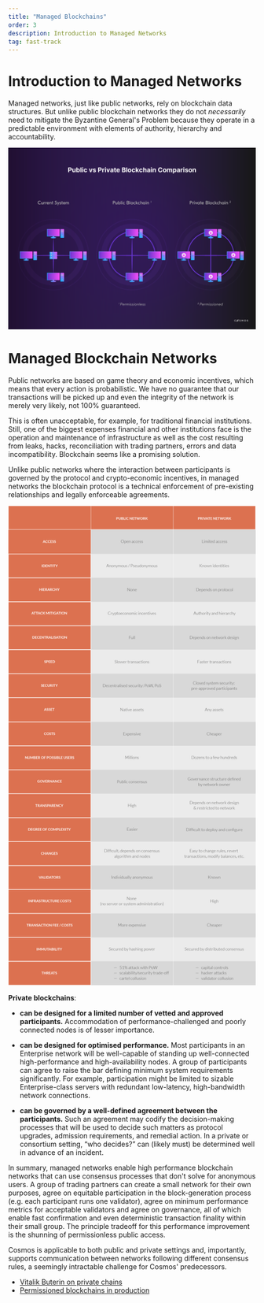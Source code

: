 ```yaml
---
title: "Managed Blockchains"
order: 3
description: Introduction to Managed Networks
tag: fast-track
---
```


# Introduction to Managed Networks

Managed networks, just like public networks, rely on blockchain data structures. But unlike public blockchain networks they do not *necessarily* need to mitigate the Byzantine General's Problem because they operate in a predictable environment with elements of authority, hierarchy and accountability.

![Public and Managed Network Comparison](images/00_08_public_vs_private_comparison_dark.png)

# Managed Blockchain Networks

Public networks are based on game theory and economic incentives, which means that every action is probabilistic. We have no guarantee that our transactions will be picked up and even the integrity of the network is merely very likely, not 100% guaranteed.

This is often unacceptable, for example, for traditional financial institutions. Still, one of the biggest expenses financial and other institutions face is the operation and maintenance of infrastructure as well as the cost resulting from leaks, hacks, reconciliation with trading partners, errors and data incompatibility. Blockchain seems like a promising solution. 

Unlike public networks where the interaction between participants is governed by the protocol and crypto-economic incentives, in managed networks the blockchain protocol is a technical enforcement of pre-existing relationships and legally enforceable agreements.

![Public vs Private](images/Publicvsprivate.png)

**Private blockchains**:

- **can be designed for a limited number of vetted and approved participants.** Accommodation of performance-challenged and poorly connected nodes is of lesser importance. 

- **can be designed for optimised performance.** Most participants in an Enterprise network will be well-capable of standing up well-connected high-performance and high-availability nodes. A group of participants can agree to raise the bar defining minimum system requirements significantly. For example, participation might be limited to sizable Enterprise-class servers with redundant low-latency, high-bandwidth network connections.

- **can be governed by a well-defined agreement between the participants.** Such an agreement may codify the decision-making processes that will be used to decide such matters as protocol upgrades, admission requirements, and remedial action. In a private or consortium setting, “who decides?” can (likely must) be determined well in advance of an incident.

In summary, managed networks enable high performance blockchain networks that can use consensus processes that don't solve for anonymous users. A group of trading partners can create a small network for their own purposes, agree on equitable participation in the block-generation process (e.g. each participant runs one validator), agree on minimum performance metrics for acceptable validators and agree on governance, all of which enable fast confirmation and even deterministic transaction finality within their small group. The principle tradeoff for this performance improvement is the shunning of permissionless public access. 

Cosmos is applicable to both public and private settings and, importantly, supports communication between networks following different consensus rules, a seemingly intractable challenge for Cosmos' predecessors. 

<!-- TODO: Highlight box markdown style for reading lists???? -->

<div class="b9-reading">
    <ul>
    <li><a href="https://blog.ethereum.org/2016/05/09/on-settlement-finality/">Vitalik Buterin on private chains</a></li>
    <li><a href="https://www.multichain.com/blog/2017/11/three-non-pointless-blockchains-production/">Permissioned blockchains in production</a></li>
    </ul>
</div>
